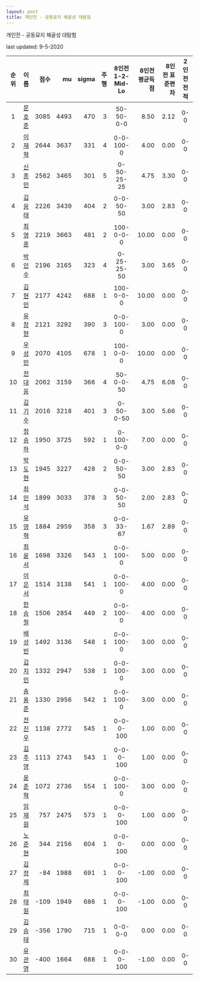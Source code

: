 ```yaml
---
layout: post
title: 개인전 - 공동묘지 해골성 대탐험
---
```



개인전 - 공동묘지 해골성 대탐험


last updated: 9-5-2020

| 순위 | 이름 | 점수 | mu | sigma | 주행 | 8인전 1-2-Mid-Lo | 8인전 평균득점 | 8인전 표준편차 | 2인전 전적 |
|:---:|:---:|---:|---:|---:|---:|:---:|---:|---:|:---:|
| 1 | [문호준](../munhojun) | 3085 | 4493 | 470 | 3 | 50-50-0-0 | 8.50 | 2.12 | 0-0 |
| 2 | [이재혁](../ijaehyeok) | 2644 | 3637 | 331 | 4 | 0-0-100-0 | 4.00 | 0.00 | 0-0 |
| 3 | [신종민](../shinjongmin) | 2562 | 3465 | 301 | 5 | 0-50-25-25 | 4.75 | 3.30 | 0-0 |
| 4 | [김응태](../gimeungtae) | 2226 | 3439 | 404 | 2 | 0-0-50-50 | 3.00 | 2.83 | 0-0 |
| 5 | [최영훈](../choiyeonghun) | 2219 | 3663 | 481 | 2 | 100-0-0-0 | 10.00 | 0.00 | 0-0 |
| 6 | [박인수](../bakinsu) | 2196 | 3165 | 323 | 4 | 0-25-25-50 | 3.00 | 3.65 | 0-0 |
| 7 | [김현민](../gimhyunmin) | 2177 | 4242 | 688 | 1 | 100-0-0-0 | 10.00 | 0.00 | 0-0 |
| 8 | [유창현](../yuchanghyeon) | 2121 | 3292 | 390 | 3 | 0-0-100-0 | 3.00 | 0.00 | 0-0 |
| 9 | [우성민](../useongmin) | 2070 | 4105 | 678 | 1 | 100-0-0-0 | 10.00 | 0.00 | 0-0 |
| 10 | [전대웅](../jeondaewoong) | 2062 | 3159 | 366 | 4 | 50-0-0-50 | 4.75 | 6.08 | 0-0 |
| 11 | [김기수](../gimgisu) | 2016 | 3218 | 401 | 3 | 0-50-0-50 | 3.00 | 5.66 | 0-0 |
| 12 | [정승하](../jeongseungha) | 1950 | 3725 | 592 | 1 | 0-100-0-0 | 7.00 | 0.00 | 0-0 |
| 13 | [박도현](../bakdohyeon) | 1945 | 3227 | 428 | 2 | 0-0-50-50 | 3.00 | 2.83 | 0-0 |
| 14 | [최민석](../choiminseok) | 1899 | 3033 | 378 | 3 | 0-0-50-50 | 2.00 | 2.83 | 0-0 |
| 15 | [유영혁](../yuyeonghyeok) | 1884 | 2959 | 358 | 3 | 0-0-33-67 | 1.67 | 2.89 | 0-0 |
| 16 | [최윤서](../choiyunseo) | 1698 | 3326 | 543 | 1 | 0-0-100-0 | 5.00 | 0.00 | 0-0 |
| 17 | [이은서](../ieunseo) | 1514 | 3138 | 541 | 1 | 0-0-100-0 | 4.00 | 0.00 | 0-0 |
| 18 | [한승철](../hanseungcheol) | 1506 | 2854 | 449 | 2 | 0-0-100-0 | 4.00 | 0.00 | 0-0 |
| 19 | [배성빈](../baeseongbin) | 1492 | 3136 | 548 | 1 | 0-0-100-0 | 3.00 | 0.00 | 0-0 |
| 20 | [김지민](../gimjimin) | 1332 | 2947 | 538 | 1 | 0-0-100-0 | 3.00 | 0.00 | 0-0 |
| 21 | [송용준](../songyongjun) | 1330 | 2956 | 542 | 1 | 0-0-100-0 | 3.00 | 0.00 | 0-0 |
| 22 | [전진우](../jeonjinwoo) | 1138 | 2772 | 545 | 1 | 0-0-0-100 | 1.00 | 0.00 | 0-0 |
| 23 | [김주영](../gimjuyeong) | 1113 | 2743 | 543 | 1 | 0-0-0-100 | 1.00 | 0.00 | 0-0 |
| 24 | [윤준혁](../yunjunhyeok) | 1072 | 2736 | 554 | 1 | 0-0-100-0 | 3.00 | 0.00 | 0-0 |
| 25 | [임재원](../imjaewon) | 757 | 2475 | 573 | 1 | 0-0-0-100 | 1.00 | 0.00 | 0-0 |
| 26 | [노준현](../nojunhyeon) | 344 | 2156 | 604 | 1 | 0-0-0-100 | 0.00 | 0.00 | 0-0 |
| 27 | [김정제](../gimjeongje) | -84 | 1988 | 691 | 1 | 0-0-0-100 | -1.00 | 0.00 | 0-0 |
| 28 | [최태원](../choitaiwon) | -109 | 1949 | 686 | 1 | 0-0-0-100 | -1.00 | 0.00 | 0-0 |
| 29 | [김승태](../gimseungtae) | -356 | 1790 | 715 | 1 | 0-0-0-0 | 0.00 | 0.00 | 0-0 |
| 30 | [유관영](../yugwanyeong) | -400 | 1664 | 688 | 1 | 0-0-0-100 | -1.00 | 0.00 | 0-0 |
